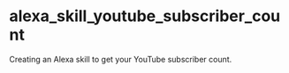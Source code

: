 # alexa_skill_youtube_subscriber_count
Creating an Alexa skill to get your YouTube subscriber count.
